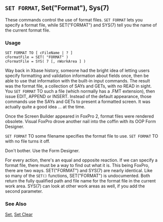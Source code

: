 ## `SET FORMAT`, Set("Format"), Sys(7)

These commands control the use of format files. `SET FORMAT` lets you specify a format file, while SET("FORMAT") and  SYS(7) tell you the name of the current format file.

### Usage

```foxpro
SET FORMAT TO [ cFileName | ? ]
cFormatFile = SET( "FORMAT" )
cFormatFile = SYS( 7 [, nWorkArea ] )
```

Way back in Xbase history, someone had the bright idea of letting users specify formatting and validation information about fields once, then be able to use that information with the built-in input commands. The result was the format file, a collection of SAYs and GETs, with no READ in sight. You `SET FORMAT` TO such a file (which normally has a .FMT extension), then issue EDIT, APPEND or INSERT. Instead of the default appearance, those commands use the SAYs and GETs to present a formatted screen. It was actually quite a good idea ... at the time.

Once the Screen Builder appeared in FoxPro 2, format files were rendered obsolete. Visual FoxPro drove another nail into the coffin with its OOP Form Designer.

`SET FORMAT` TO some filename specifies the format file to use. `SET FORMAT` TO with no file turns it off. 

Don't bother. Use the Form Designer.

For every action, there's an equal and opposite reaction. If we can specify a format file, there must be a way to find out what it is. This being FoxPro, there are two ways. SET("FORMAT") and SYS(7) are nearly identical. Like so many of the `SET()` functions, SET("FORMAT") is undocumented. Both return the fully qualified path and file name for the format file in the current work area. SYS(7) can look at other work areas as well, if you add the second parameter.

### See Also

[Set](s4g126.md), [Set Clear](s4g129.md)